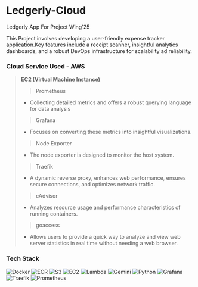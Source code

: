 # Ledgerly-Cloud
Ledgerly App For Project Wing'25

This Project involves developing a user-friendly expense tracker application.Key features include a receipt scanner, insightful analytics dashboards, and a robust DevOps infrastructure for scalability ad reliability.

### Cloud Service Used - AWS
> **EC2 (Virtual Machine Instance)**
>> Prometheus
> - Collecting detailed metrics and offers a robust querying language for data analysis
>> Grafana
> - Focuses on converting these metrics into insightful visualizations.
>> Node Exporter
> - The node exporter is designed to monitor the host system.
>>Traefik
> - A dynamic reverse proxy, enhances web performance, ensures secure connections, and optimizes network traffic.
>> cAdvisor
> - Analyzes resource usage and performance characteristics of running containers.
>> goaccess
> - Allows users to provide a quick way to analyze and view web server statistics in real time without needing a web browser.


### Tech Stack
![Docker](https://img.shields.io/badge/docker-%230db7ed.svg?style=for-the-badge&logo=docker&logoColor=white)
![ECR](https://img.shields.io/badge/ecr-f06611.svg?style=for-the-badge&logo=square&logoColor=white)
![S3](https://img.shields.io/badge/S3-darkgreen?style=for-the-badge&logo=amazon-s3&logoColor=white)
![EC2](https://img.shields.io/badge/ec2-orange?style=for-the-badge&logo=amazon-ec2&logoColor=white)
![Lambda](https://img.shields.io/badge/Lambda-FF9900?style=for-the-badge&logo=aws-lambda&logoColor=white)
![Gemini](https://img.shields.io/badge/gemini-8E75B2?style=for-the-badge&logo=google%20gemini&logoColor=white)
![Python](https://img.shields.io/badge/Python-blue?style=for-the-badge&logo=python&logoColor=white)
![Grafana](https://img.shields.io/badge/grafana-%23F46800.svg?style=for-the-badge&logo=grafana&logoColor=white)
![Traefik](https://img.shields.io/badge/Traefik-%2300ADD8.svg?style=for-the-badge&logo=go&logoColor=white)
![Prometheus](https://img.shields.io/badge/Prometheus-E6522C?style=for-the-badge&logo=Prometheus&logoColor=white)



